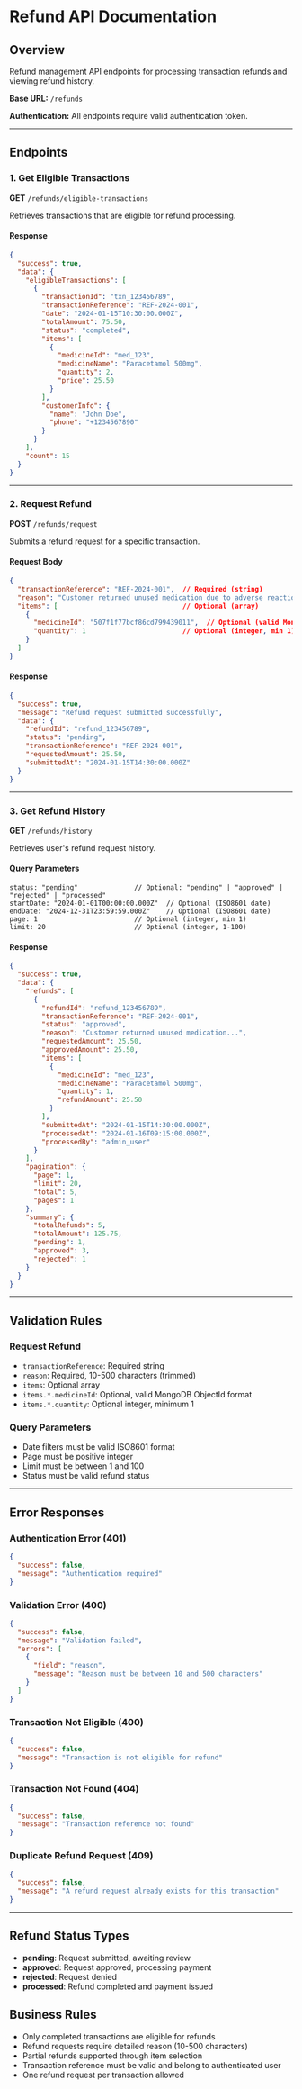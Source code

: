 # Refund API Documentation

## Overview
Refund management API endpoints for processing transaction refunds and viewing refund history.

**Base URL:** `/refunds`

**Authentication:** All endpoints require valid authentication token.

---

## Endpoints

### 1. Get Eligible Transactions
**GET** `/refunds/eligible-transactions`

Retrieves transactions that are eligible for refund processing.

#### Response
```json
{
  "success": true,
  "data": {
    "eligibleTransactions": [
      {
        "transactionId": "txn_123456789",
        "transactionReference": "REF-2024-001",
        "date": "2024-01-15T10:30:00.000Z",
        "totalAmount": 75.50,
        "status": "completed",
        "items": [
          {
            "medicineId": "med_123",
            "medicineName": "Paracetamol 500mg",
            "quantity": 2,
            "price": 25.50
          }
        ],
        "customerInfo": {
          "name": "John Doe",
          "phone": "+1234567890"
        }
      }
    ],
    "count": 15
  }
}
```

---

### 2. Request Refund
**POST** `/refunds/request`

Submits a refund request for a specific transaction.

#### Request Body
```json
{
  "transactionReference": "REF-2024-001",  // Required (string)
  "reason": "Customer returned unused medication due to adverse reaction. Product is in original packaging and within return policy timeframe.",  // Required (10-500 characters)
  "items": [                               // Optional (array)
    {
      "medicineId": "507f1f77bcf86cd799439011",  // Optional (valid MongoDB ObjectId)
      "quantity": 1                        // Optional (integer, min 1)
    }
  ]
}
```

#### Response
```json
{
  "success": true,
  "message": "Refund request submitted successfully",
  "data": {
    "refundId": "refund_123456789",
    "status": "pending",
    "transactionReference": "REF-2024-001",
    "requestedAmount": 25.50,
    "submittedAt": "2024-01-15T14:30:00.000Z"
  }
}
```

---

### 3. Get Refund History
**GET** `/refunds/history`

Retrieves user's refund request history.

#### Query Parameters
```
status: "pending"              // Optional: "pending" | "approved" | "rejected" | "processed"
startDate: "2024-01-01T00:00:00.000Z"  // Optional (ISO8601 date)
endDate: "2024-12-31T23:59:59.000Z"    // Optional (ISO8601 date)
page: 1                        // Optional (integer, min 1)
limit: 20                      // Optional (integer, 1-100)
```

#### Response
```json
{
  "success": true,
  "data": {
    "refunds": [
      {
        "refundId": "refund_123456789",
        "transactionReference": "REF-2024-001",
        "status": "approved",
        "reason": "Customer returned unused medication...",
        "requestedAmount": 25.50,
        "approvedAmount": 25.50,
        "items": [
          {
            "medicineId": "med_123",
            "medicineName": "Paracetamol 500mg",
            "quantity": 1,
            "refundAmount": 25.50
          }
        ],
        "submittedAt": "2024-01-15T14:30:00.000Z",
        "processedAt": "2024-01-16T09:15:00.000Z",
        "processedBy": "admin_user"
      }
    ],
    "pagination": {
      "page": 1,
      "limit": 20,
      "total": 5,
      "pages": 1
    },
    "summary": {
      "totalRefunds": 5,
      "totalAmount": 125.75,
      "pending": 1,
      "approved": 3,
      "rejected": 1
    }
  }
}
```

---

## Validation Rules

### Request Refund
- `transactionReference`: Required string
- `reason`: Required, 10-500 characters (trimmed)
- `items`: Optional array
- `items.*.medicineId`: Optional, valid MongoDB ObjectId format
- `items.*.quantity`: Optional integer, minimum 1

### Query Parameters
- Date filters must be valid ISO8601 format
- Page must be positive integer
- Limit must be between 1 and 100
- Status must be valid refund status

---

## Error Responses

### Authentication Error (401)
```json
{
  "success": false,
  "message": "Authentication required"
}
```

### Validation Error (400)
```json
{
  "success": false,
  "message": "Validation failed",
  "errors": [
    {
      "field": "reason",
      "message": "Reason must be between 10 and 500 characters"
    }
  ]
}
```

### Transaction Not Eligible (400)
```json
{
  "success": false,
  "message": "Transaction is not eligible for refund"
}
```

### Transaction Not Found (404)
```json
{
  "success": false,
  "message": "Transaction reference not found"
}
```

### Duplicate Refund Request (409)
```json
{
  "success": false,
  "message": "A refund request already exists for this transaction"
}
```

---

## Refund Status Types
- **pending**: Request submitted, awaiting review
- **approved**: Request approved, processing payment
- **rejected**: Request denied
- **processed**: Refund completed and payment issued

## Business Rules
- Only completed transactions are eligible for refunds
- Refund requests require detailed reason (10-500 characters)
- Partial refunds supported through item selection
- Transaction reference must be valid and belong to authenticated user
- One refund request per transaction allowed